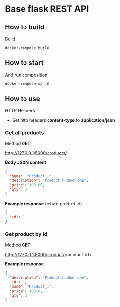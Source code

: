 # Base flask REST API

## How to build

Build

    docker-compose build

## How to start

And run composition

    docker-compose up -d

## How to use

HTTP Headers
- Set http headers **content-type** to **application/json**

### Get all products
Method **GET**

http://127.0.0.1:5000/products/

**Body JSON content**
```json
{
  "name": "Product_1",
  "description": "Product number one",
  "price": 100.00,
  "qty": 3
}
```

**Example response** (return product id)
```json
{
  "id": 1
}
```

### Get product by id
Method **GET**

http://127.0.0.1:5000/product/<product_id>

**Example response**
```json
{
  "description": "Product number one",
  "id": 1,
  "name": "Product_1",
  "price": 100.0,
  "qty": 3
}
```